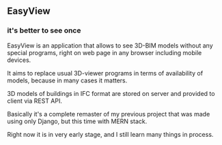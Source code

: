 ## EasyView
### it's better to see once

EasyView is an application that allows to see 3D-BIM models without any special programs, right on web page in any browser including mobile devices.

It aims to replace usual 3D-viewer programs in terms of availability of models, because in many cases it matters.

3D models of buildings in IFC format are stored on server and provided to client via REST API.

Basically it's a complete remaster of my previous project that was made using only Django, but this time with MERN stack.

Right now it is in very early stage, and I still learn many things in process.